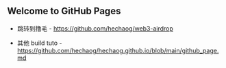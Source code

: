 ## Welcome to GitHub Pages

* 跳转到撸毛 - https://github.com/hechaog/web3-airdrop



* 其他 build tuto - https://github.com/hechaog/hechaog.github.io/blob/main/github_page.md